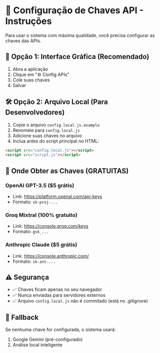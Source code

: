 # 🔑 Configuração de Chaves API - Instruções

Para usar o sistema com máxima qualidade, você precisa configurar as chaves das APIs.

## 🚀 Opção 1: Interface Gráfica (Recomendado)

1. Abra a aplicação
2. Clique em "⚙️ Config APIs"
3. Cole suas chaves
4. Salvar

## 🛠️ Opção 2: Arquivo Local (Para Desenvolvedores)

1. Copie o arquivo `config.local.js.example`
2. Renomeie para `config.local.js`
3. Adicione suas chaves no arquivo
4. Inclua antes do script principal no HTML:

```html
<script src="config.local.js"></script>
<script src="script.js"></script>
```

## 🔗 Onde Obter as Chaves (GRATUITAS)

### OpenAI GPT-3.5 ($5 grátis)
- Link: https://platform.openai.com/api-keys
- Formato: `sk-proj-...`

### Groq Mixtral (100% gratuito)
- Link: https://console.groq.com/keys
- Formato: `gsk_...`

### Anthropic Claude ($5 grátis)
- Link: https://console.anthropic.com/
- Formato: `sk-ant-...`

## ⚠️ Segurança

- ✅ Chaves ficam apenas no seu navegador
- ✅ Nunca enviadas para servidores externos
- ✅ Arquivo `config.local.js` não é commitado (está no .gitignore)

## 🎯 Fallback

Se nenhuma chave for configurada, o sistema usará:
1. Google Gemini (pré-configurado)
2. Análise local inteligente
